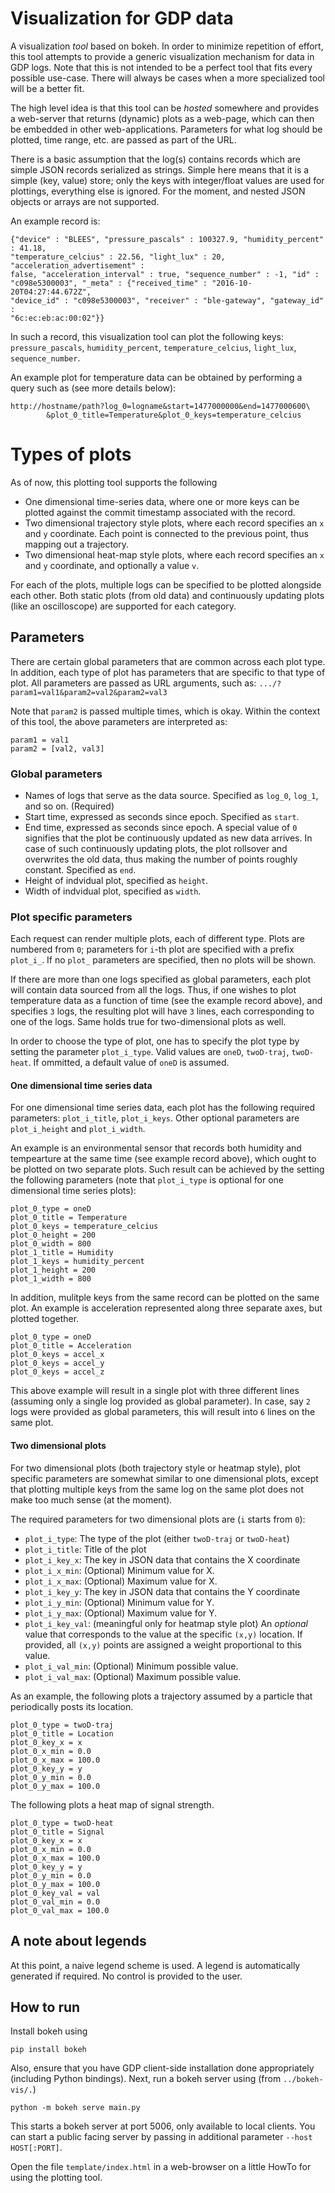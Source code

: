 # Visualization for GDP data

A visualization *tool* based on bokeh. In order to minimize repetition of
effort, this tool attempts to provide a generic visualization mechanism for
data in GDP logs. Note that this is not intended to be a perfect tool that fits
every possible use-case. There will always be cases when a more specialized
tool will be a better fit.

The high level idea is that this tool can be *hosted* somewhere and provides a
web-server that returns (dynamic) plots as a web-page, which can then be
embedded in other web-applications. Parameters for what log should be plotted,
time range, etc. are passed as part of the URL.

There is a basic assumption that the log(s) contains records which are simple
JSON records serialized as strings. Simple here means that it is a simple (key,
value) store; only the keys with integer/float values are used for plottings,
everything else is ignored. For the moment, and nested JSON objects or arrays
are not supported.

An example record is:

```
{"device" : "BLEES", "pressure_pascals" : 100327.9, "humidity_percent" : 41.18,
"temperature_celcius" : 22.56, "light_lux" : 20, "acceleration_advertisement" :
false, "acceleration_interval" : true, "sequence_number" : -1, "id" :
"c098e5300003", "_meta" : {"received_time" : "2016-10-20T04:27:44.672Z",
"device_id" : "c098e5300003", "receiver" : "ble-gateway", "gateway_id" :
"6c:ec:eb:ac:00:02"}}
```

In such a record, this visualization tool can plot the following keys:
`pressure_pascals`, `humidity_percent`, `temperature_celcius`, `light_lux`,
`sequence_number`.

An example plot for temperature data can be obtained by performing a query such
as (see more details below):

```
http://hostname/path?log_0=logname&start=1477000000&end=1477000600\
        &plot_0_title=Temperature&plot_0_keys=temperature_celcius
```

# Types of plots

As of now, this plotting tool supports the following

* One dimensional time-series data, where one or more keys can be plotted
  against the commit timestamp associated with the record.
* Two dimensional trajectory style plots, where each record specifies an `x`
  and `y` coordinate. Each point is connected to the previous point, thus
  mapping out a trajectory.
* Two dimensional heat-map style plots, where each record specifies an `x`
  and `y` coordinate, and optionally a value `v`.

For each of the plots, multiple logs can be specified to be plotted alongside
each other. Both static plots (from old data) and continuously updating plots
(like an oscilloscope) are supported for each category.

## Parameters

There are certain global parameters that are common across each plot type. In
addition, each type of plot has parameters that are specific to that type of
plot. All parameters are passed as URL arguments, such as:
`.../?param1=val1&param2=val2&param2=val3`

Note that `param2` is passed multiple times, which is okay. Within the context
of this tool, the above parameters are interpreted as:

```
param1 = val1
param2 = [val2, val3]
```


### Global parameters

* Names of logs that serve as the data source. Specified as `log_0`, `log_1`,
  and so on. (Required)
* Start time, expressed as seconds since epoch. Specified as `start`.
* End time, expressed as seconds since epoch. A special value of `0` signifies
  that the plot be continuously updated as new data arrives. In case of such
  continuously updating plots, the plot rollsover and overwrites the old
  data, thus making the number of points roughly constant. Specified as `end`.
* Height of indvidual plot, specified as `height`.
* Width of indvidual plot, specified as `width`.

### Plot specific parameters

Each request can render multiple plots, each of different type. Plots are
numbered from `0`; parameters for `i`-th plot are specified with a prefix
`plot_i_`. If no `plot_` parameters are specified, then no plots will be shown.

If there are more than one logs specified as global parameters, each plot will
contain data sourced from all the logs. Thus, if one wishes to plot temperature
data as a function of time (see the example record above), and specifies `3`
logs, the resulting plot will have `3` lines, each corresponding to one of the
logs. Same holds true for two-dimensional plots as well.

In order to choose the type of plot, one has to specify the plot type by
setting the parameter `plot_i_type`. Valid values are `oneD`, `twoD-traj`,
`twoD-heat`. If ommitted, a default value of `oneD` is assumed.

#### One dimensional time series data

For one dimensional time series data, each plot has the following required
parameters: `plot_i_title`, `plot_i_keys`. Other optional parameters are
`plot_i_height` and `plot_i_width`.

An example is an environmental sensor that records both humidity and
tempearture at the same time (see example record above), which ought to be
plotted on two separate plots.  Such result can be achieved by the setting the
following parameters (note that `plot_i_type` is optional for one dimensional
time series plots):

```
plot_0_type = oneD
plot_0_title = Temperature
plot_0_keys = temperature_celcius
plot_0_height = 200
plot_0_width = 800
plot_1_title = Humidity
plot_1_keys = humidity_percent
plot_1_height = 200
plot_1_width = 800
```

In addition, mulitple keys from the same record can be plotted on the same
plot. An example is acceleration represented along three separate axes, but
plotted together.

```
plot_0_type = oneD
plot_0_title = Acceleration
plot_0_keys = accel_x
plot_0_keys = accel_y
plot_0_keys = accel_z
```

This above example will result in a single plot with three different lines
(assuming only a single log provided as global parameter). In case, say `2`
logs were provided as global parameters, this will result into `6` lines on
the same plot.


#### Two dimensional plots

For two dimensional plots (both trajectory style or heatmap style), plot
specific parameters are somewhat similar to one dimensional plots, except that
plotting multiple keys from the same log on the same plot does not make too
much sense (at the moment).

The required parameters for two dimensional plots are (`i` starts from `0`):

* `plot_i_type`: The type of the plot (either `twoD-traj` or `twoD-heat`)
* `plot_i_title`: Title of the plot
* `plot_i_key_x`: The key in JSON data that contains the X coordinate
* `plot_i_x_min`: (Optional) Minimum value for X.
* `plot_i_x_max`: (Optional) Maximum value for X.
* `plot_i_key_y`: The key in JSON data that contains the Y coordinate
* `plot_i_y_min`: (Optional) Minimum value for Y.
* `plot_i_y_max`: (Optional) Maximum value for Y.
* `plot_i_key_val`: (meaningful only for heatmap style plot) An *optional*
  value that corresponds to the value at the specific `(x,y)` location. If
  provided, all `(x,y)` points are assigned a weight proportional to this
  value.
* `plot_i_val_min`: (Optional) Minimum possible value.
* `plot_i_val_max`: (Optional) Maximum possible value.

As an example, the following plots a trajectory assumed by a particle that
periodically posts its location.

```
plot_0_type = twoD-traj
plot_0_title = Location
plot_0_key_x = x
plot_0_x_min = 0.0
plot_0_x_max = 100.0
plot_0_key_y = y
plot_0_y_min = 0.0
plot_0_y_max = 100.0
```

The following plots a heat map of signal strength.

```
plot_0_type = twoD-heat
plot_0_title = Signal
plot_0_key_x = x
plot_0_x_min = 0.0
plot_0_x_max = 100.0
plot_0_key_y = y
plot_0_y_min = 0.0
plot_0_y_max = 100.0
plot_0_key_val = val
plot_0_val_min = 0.0
plot_0_val_max = 100.0
```

## A note about legends

At this point, a naive legend scheme is used. A legend is automatically
generated if required. No control is provided to the user.


## How to run

Install bokeh using

    pip install bokeh

Also, ensure that you have GDP client-side installation done appropriately
(including Python bindings). Next, run a bokeh server using (from
`../bokeh-vis/.`)

    python -m bokeh serve main.py

This starts a bokeh server at port 5006, only available to local clients.
You can start a public facing server by passing in additional parameter
`--host HOST[:PORT]`.

Open the file `template/index.html` in a web-browser on a little HowTo for
using the plotting tool.

